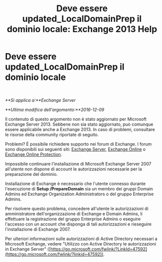 ﻿---
title: 'Deve essere updated_LocalDomainPrep il dominio locale: Exchange 2013 Help'
TOCTitle: Deve essere updated_LocalDomainPrep il dominio locale
ms:assetid: f33e6785-e85a-495e-a124-ebcb2b763e75
ms:mtpsurl: https://technet.microsoft.com/it-it/library/ms.exch.setupreadiness.localdomainprep(v=EXCHG.150)
ms:contentKeyID: 50482010
ms.date: 05/22/2018
mtps_version: v=EXCHG.150
ms.translationtype: MT
---

# Deve essere updated\_LocalDomainPrep il dominio locale

 

_**Si applica a:**Exchange Server_

_**Ultima modifica dell'argomento:**2016-12-09_

Il contenuto di questo argomento non è stato aggiornato per Microsoft Exchange Server 2013. Sebbene non sia stato aggiornato, può comunque essere applicabile anche a Exchange 2013. In caso di problemi, consultare le risorse della community riportate di seguito.

Problemi? È possibile richiedere supporto nei forum di Exchange. I forum sono disponibili sui seguenti siti: [Exchange Server](https://go.microsoft.com/fwlink/p/?linkid=60612), [Exchange Online](https://go.microsoft.com/fwlink/p/?linkid=267542) o [Exchange Online Protection](https://go.microsoft.com/fwlink/p/?linkid=285351).

Impossibile continuare l'installazione di Microsoft Exchange Server 2007 all'utente non dispone di account le autorizzazioni necessarie per la preparazione del dominio.

Installazione di Exchange è necessario che l'utente connesso durante l'esecuzione di **Setup /PrepareDomain** sia un membro dei gruppi Domain Admins ed Exchange Organization Administrators o del gruppo Enterprise Admins.

Per risolvere questo problema, concedere all'utente le autorizzazioni di amministratore dell'organizzazione di Exchange e Domain Admins, li effettuare la registrazione del gruppo Enterprise Admins o eseguire l'accesso con un account che disponga di tali autorizzazioni e rieseguire l'installazione di Exchange 2007.

Per ulteriori informazioni sulle autorizzazioni di Active Directory necessari a Microsoft Exchange, vedere "Utilizzo con Active Directory le autorizzazioni in Exchange Server" ([https://go.microsoft.com/fwlink/?LinkId=47592](https://go.microsoft.com/fwlink/?linkid=47592)).


